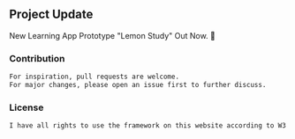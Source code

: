 ## Project Update
New Learning App Prototype "Lemon Study" Out Now. :lemon:
### Contribution 
```bash
For inspiration, pull requests are welcome.
For major changes, please open an issue first to further discuss.
```
### License
```bash
I have all rights to use the framework on this website according to W3 CSS's tutorial.
```
